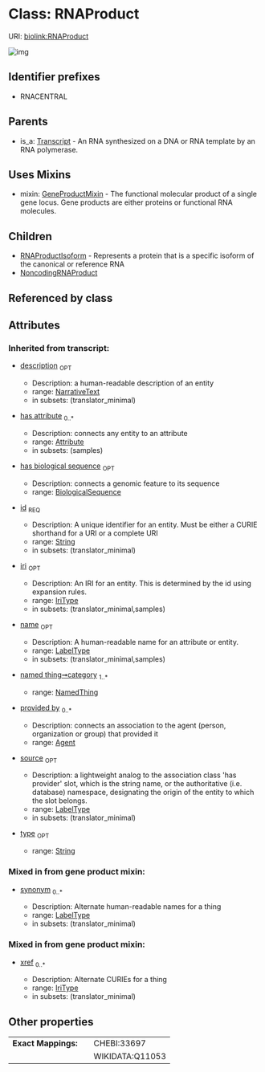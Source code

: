 
# Class: RNAProduct




URI: [biolink:RNAProduct](https://w3id.org/biolink/vocab/RNAProduct)


![img](http://yuml.me/diagram/nofunky;dir:TB/class/[Transcript],[OrganismTaxon],[NoncodingRNAProduct],[NamedThing],[GeneProductMixin],[Attribute],[Agent],[RNAProductIsoform],[RNAProduct&#124;synonym:label_type%20*;xref:iri_type%20*;has_biological_sequence(i):biological_sequence%20%3F;id(i):string;iri(i):iri_type%20%3F;type(i):string%20%3F;name(i):label_type%20%3F;description(i):narrative_text%20%3F;source(i):label_type%20%3F]uses%20-.->[GeneProductMixin],[RNAProduct]^-[NoncodingRNAProduct],[RNAProduct]^-[RNAProductIsoform],[Transcript]^-[RNAProduct])

## Identifier prefixes

 * RNACENTRAL

## Parents

 *  is_a: [Transcript](Transcript.md) - An RNA synthesized on a DNA or RNA template by an RNA polymerase.

## Uses Mixins

 *  mixin: [GeneProductMixin](GeneProductMixin.md) - The functional molecular product of a single gene locus. Gene products are either proteins or functional RNA molecules.

## Children

 * [RNAProductIsoform](RNAProductIsoform.md) - Represents a protein that is a specific isoform of the canonical or reference RNA
 * [NoncodingRNAProduct](NoncodingRNAProduct.md)

## Referenced by class


## Attributes


### Inherited from transcript:

 * [description](description.md)  <sub>OPT</sub>

     * Description: a human-readable description of an entity
     * range: [NarrativeText](types/NarrativeText.md)
     * in subsets: (translator_minimal)
 * [has attribute](has_attribute.md)  <sub>0..*</sub>

     * Description: connects any entity to an attribute
     * range: [Attribute](Attribute.md)
     * in subsets: (samples)
 * [has biological sequence](has_biological_sequence.md)  <sub>OPT</sub>

     * Description: connects a genomic feature to its sequence
     * range: [BiologicalSequence](types/BiologicalSequence.md)
 * [id](id.md)  <sub>REQ</sub>

     * Description: A unique identifier for an entity. Must be either a CURIE shorthand for a URI or a complete URI
     * range: [String](types/String.md)
     * in subsets: (translator_minimal)
 * [iri](iri.md)  <sub>OPT</sub>

     * Description: An IRI for an entity. This is determined by the id using expansion rules.
     * range: [IriType](types/IriType.md)
     * in subsets: (translator_minimal,samples)
 * [name](name.md)  <sub>OPT</sub>

     * Description: A human-readable name for an attribute or entity.
     * range: [LabelType](types/LabelType.md)
     * in subsets: (translator_minimal,samples)
 * [named thing➞category](named_thing_category.md)  <sub>1..*</sub>

     * range: [NamedThing](NamedThing.md)
 * [provided by](provided_by.md)  <sub>0..*</sub>

     * Description: connects an association to the agent (person, organization or group) that provided it
     * range: [Agent](Agent.md)
 * [source](source.md)  <sub>OPT</sub>

     * Description: a lightweight analog to the association class 'has provider' slot, which is the string name, or the authoritative (i.e. database) namespace, designating the origin of the entity to which the slot belongs.
     * range: [LabelType](types/LabelType.md)
     * in subsets: (translator_minimal)
 * [type](type.md)  <sub>OPT</sub>

     * range: [String](types/String.md)

### Mixed in from gene product mixin:

 * [synonym](synonym.md)  <sub>0..*</sub>

     * Description: Alternate human-readable names for a thing
     * range: [LabelType](types/LabelType.md)
     * in subsets: (translator_minimal)

### Mixed in from gene product mixin:

 * [xref](xref.md)  <sub>0..*</sub>

     * Description: Alternate CURIEs for a thing
     * range: [IriType](types/IriType.md)
     * in subsets: (translator_minimal)

## Other properties

|  |  |  |
| --- | --- | --- |
| **Exact Mappings:** | | CHEBI:33697 |
|  | | WIKIDATA:Q11053 |

